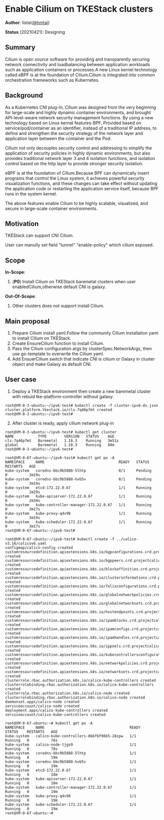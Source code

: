 #  Enable Cilium on TKEStack clusters 


**Author**: listai([@hmtai](https://github.com/hmtai))

**Status** (20210421): Designing

## Summary

Cilium is open source software for providing and transparently securing network connectivity and loadbalancing between application workloads such as application containers or processes.A new Linux kernel technology called eBPF is at the foundation of Cilium.Cilium is integrated into common orchestration frameworks such as Kubernetes.

## Background

As a Kubernetes CNI plug-in, Cilium was designed from the very beginning for large-scale and highly dynamic container environments, and brought API-level-aware network security management functions. By using a new technology based on Linux kernel features-BPF, Provided based on service/pod/container as an identifier, instead of a traditional IP address, to define and strengthen the security strategy of the network layer and application layer between the container and the Pod.

Cilium not only decouples security control and addressing to simplify the application of security policies in highly dynamic environments, but also provides traditional network layer 3 and 4 isolation functions, and isolation control based on the http layer to provide stronger security isolation.

eBPF is at the foundation of Cilium.Because BPF can dynamically insert programs that control the Linux system, it achieves powerful security visualization functions, and these changes can take effect without updating the application code or restarting the application service itself, because BPF runs in the system kernel.

The above features enable Cilium to be highly scalable, visualized, and secure in large-scale container environments.

## Motivation

TKEStack can support CNI Cilium.

User can manully set field "tunnel" "enable-policy" which cilium exposed.

## Scope

 **In-Scope**: 
 1. (**P0**) Install Cilium on TKEStack baremetal clusters when user enabledCilium,otherwise default CNI is galaxy. 

**Out-Of-Scope**: 
 1. Other clusters does not support install Cilium.
 
## Main proposal

1. Prepare Cilium install yaml.Follow the community Cilium installation yaml to install Cilium on TKEStack.
2. Create EnsureCilium function to install Cilium.
3. Pass the Cilium configuration args by clusterSpec.NetworkArgs, then use go-template to overwrite the Cilium yaml.
4. Add EnsuerCilium switch that indicate CNI is cilium or Galaxy in cluster object and make Galaxy as default CNI. 

## User case

1. Deploy a TKEStack environment then create a new baremetal cluster with rebuid tke-platform-controller without galaxy. 
```
root@VM-0-3-ubuntu:~/ipv6-test# kubectl create -f cluster-ipv6-ds.json 
cluster.platform.tkestack.io/cls-7q46p7mt created
root@VM-0-3-ubuntu:~/ipv6-test#
```
2. After cluster is ready, apply cilium network plug-in 
```
root@VM-0-3-ubuntu:~/ipv6-test# kubectl get cluster 
NAME           TYPE        VERSION   STATUS    AGE
cls-7q46p7mt   Baremetal   1.18.3    Running   3m51s
global         Baremetal   1.18.3    Running   60m
root@VM-0-3-ubuntu:~/ipv6-test#
```
```
root@VM-0-67-ubuntu:~/ipv6-test# kubectl get po -A
NAMESPACE     NAME                                  READY   STATUS    RESTARTS   AGE
kube-system   coredns-bbc9b5888-5lhtp               0/1     Pending   0          3m19s
kube-system   coredns-bbc9b5888-hvb5v               0/1     Pending   0          3m19s
kube-system   etcd-172.22.0.67                      1/1     Running   0          2m29s
kube-system   kube-apiserver-172.22.0.67            1/1     Running   0          2m34s
kube-system   kube-controller-manager-172.22.0.67   1/1     Running   0          3m17s
kube-system   kube-proxy-q4v98                      1/1     Running   0          3m19s
kube-system   kube-scheduler-172.22.0.67            1/1     Running   0          3m17s
root@VM-0-67-ubuntu:~/ipv6-test# 
```
```
root@VM-0-67-ubuntu:~/ipv6-test# kubectl create -f ../calico-v3.16/calicov6.yaml 
configmap/calico-config created
customresourcedefinition.apiextensions.k8s.io/bgpconfigurations.crd.projectcalico.org created
customresourcedefinition.apiextensions.k8s.io/bgppeers.crd.projectcalico.org created
customresourcedefinition.apiextensions.k8s.io/blockaffinities.crd.projectcalico.org created
customresourcedefinition.apiextensions.k8s.io/clusterinformations.crd.projectcalico.org created
customresourcedefinition.apiextensions.k8s.io/felixconfigurations.crd.projectcalico.org created
customresourcedefinition.apiextensions.k8s.io/globalnetworkpolicies.crd.projectcalico.org created
customresourcedefinition.apiextensions.k8s.io/globalnetworksets.crd.projectcalico.org created
customresourcedefinition.apiextensions.k8s.io/hostendpoints.crd.projectcalico.org created
customresourcedefinition.apiextensions.k8s.io/ipamblocks.crd.projectcalico.org created
customresourcedefinition.apiextensions.k8s.io/ipamconfigs.crd.projectcalico.org created
customresourcedefinition.apiextensions.k8s.io/ipamhandles.crd.projectcalico.org created
customresourcedefinition.apiextensions.k8s.io/ippools.crd.projectcalico.org created
customresourcedefinition.apiextensions.k8s.io/kubecontrollersconfigurations.crd.projectcalico.org created
customresourcedefinition.apiextensions.k8s.io/networkpolicies.crd.projectcalico.org created
customresourcedefinition.apiextensions.k8s.io/networksets.crd.projectcalico.org created
clusterrole.rbac.authorization.k8s.io/calico-kube-controllers created
clusterrolebinding.rbac.authorization.k8s.io/calico-kube-controllers created
clusterrole.rbac.authorization.k8s.io/calico-node created
clusterrolebinding.rbac.authorization.k8s.io/calico-node created
daemonset.apps/calico-node created
serviceaccount/calico-node created
deployment.apps/calico-kube-controllers created
serviceaccount/calico-kube-controllers created
```
```
root@VM-0-67-ubuntu:~# kubectl get po -A
NAMESPACE     NAME                                       READY   STATUS    RESTARTS   AGE
kube-system   calico-kube-controllers-866f6f96b5-28zpw   1/1     Running   0          78s
kube-system   calico-node-tjgx9                          1/1     Running   0          78s
kube-system   coredns-bbc9b5888-5lhtp                    1/1     Running   0          19m
kube-system   coredns-bbc9b5888-hvb5v                    1/1     Running   0          19m
kube-system   etcd-172.22.0.67                           1/1     Running   0          18m
kube-system   kube-apiserver-172.22.0.67                 1/1     Running   0          18m
kube-system   kube-controller-manager-172.22.0.67        1/1     Running   0          19m
kube-system   kube-proxy-q4v98                           1/1     Running   0          19m
kube-system   kube-scheduler-172.22.0.67                 1/1     Running   0          19m
root@VM-0-67-ubuntu:~# 
```
